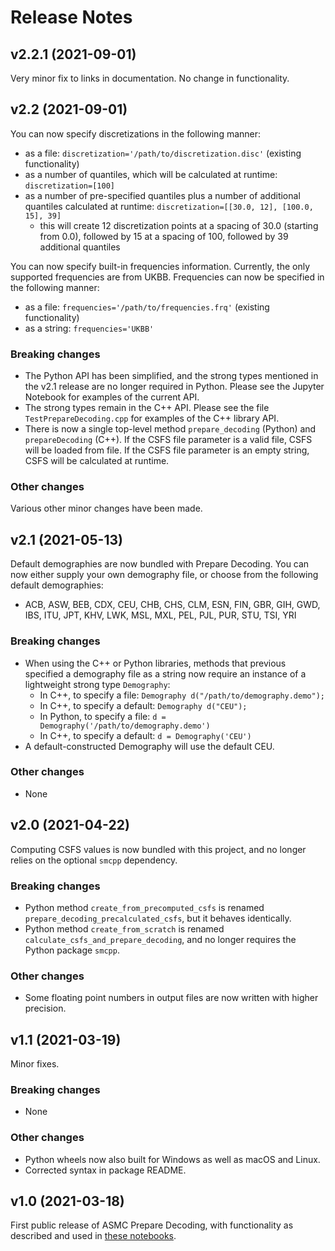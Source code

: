 # Release Notes

## v2.2.1 (2021-09-01)

Very minor fix to links in documentation.
No change in functionality.

## v2.2 (2021-09-01)

You can now specify discretizations in the following manner:
- as a file: `discretization='/path/to/discretization.disc'` (existing functionality)
- as a number of quantiles, which will be calculated at runtime: `discretization=[100]`
- as a number of pre-specified quantiles plus a number of additional quantiles calculated at runtime: `discretization=[[30.0, 12], [100.0, 15], 39]`
  - this will create 12 discretization points at a spacing of 30.0 (starting from 0.0), followed by 15 at a spacing of 100, followed by 39 additional quantiles

You can now specify built-in frequencies information. Currently, the only supported frequencies are from UKBB. Frequencies can now be specified in the following manner:
- as a file: `frequencies='/path/to/frequencies.frq'` (existing functionality)
- as a string: `frequencies='UKBB'`

### Breaking changes

- The Python API has been simplified, and the strong types mentioned in the v2.1 release are no longer required in Python. 
  Please see the Jupyter Notebook for examples of the current API.
- The strong types remain in the C++ API.
  Please see the file `TestPrepareDecoding.cpp` for examples of the C++ library API.
- There is now a single top-level method `prepare_decoding` (Python) and `prepareDecoding` (C++).
  If the CSFS file parameter is a valid file, CSFS will be loaded from file.
  If the CSFS file parameter is an empty string, CSFS will be calculated at runtime.
  
### Other changes

Various other minor changes have been made.

## v2.1 (2021-05-13)

Default demographies are now bundled with Prepare Decoding.
You can now either supply your own demography file, or choose from the following default demographies:
- ACB, ASW, BEB, CDX, CEU, CHB, CHS, CLM, ESN, FIN, GBR, GIH, GWD, IBS, ITU, JPT, KHV, LWK, MSL, MXL, PEL, PJL, PUR, STU, TSI, YRI

### Breaking changes

- When using the C++ or Python libraries, methods that previous specified a demography file as a string now require an instance of a lightweight strong type `Demography`:
  - In C++, to specify a file: `Demography d("/path/to/demography.demo");`
  - In C++, to specify a default: `Demography d("CEU");`
  - In Python, to specify a file: `d = Demography('/path/to/demography.demo')`
  - In C++, to specify a default: `d = Demography('CEU')`
- A default-constructed Demography will use the default CEU.

### Other changes

- None

## v2.0 (2021-04-22)

Computing CSFS values is now bundled with this project, and no longer relies on the optional `smcpp` dependency.

### Breaking changes

- Python method `create_from_precomputed_csfs` is renamed `prepare_decoding_precalculated_csfs`, but it behaves identically.
- Python method `create_from_scratch` is renamed `calculate_csfs_and_prepare_decoding`, and no longer requires the Python package `smcpp`.

### Other changes

- Some floating point numbers in output files are now written with higher precision.

## v1.1 (2021-03-19)

Minor fixes.

### Breaking changes

- None

### Other changes

- Python wheels now also built for Windows as well as macOS and Linux.
- Corrected syntax in package README.

## v1.0 (2021-03-18)

First public release of ASMC Prepare Decoding, with functionality as described and used in [these notebooks](https://github.com/PalamaraLab/PrepareDecoding/tree/master/notebooks).